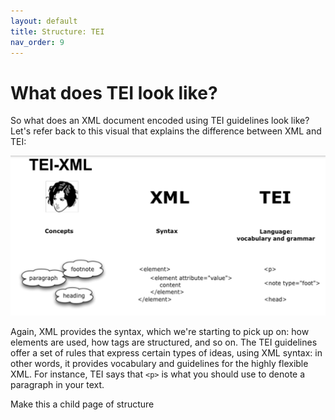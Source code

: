 ```yaml
---
layout: default
title: Structure: TEI
nav_order: 9
---
```

# What does TEI look like?

So what does an XML document encoded using TEI guidelines look like? Let's refer back to this visual that explains the difference between XML and TEI:

![Depiction of the difference between TEI and XML](./images/xml-tei.png)

Again, XML provides the syntax, which we're starting to pick up on: how elements are used, how tags are structured, and so on. The TEI guidelines offer a set of rules that express certain types of ideas, using XML syntax: in other words, it provides vocabulary and guidelines for the highly flexible XML. For instance, TEI says that `<p>` is what you should use to denote a paragraph in your text. 


Make this a child page of structure
